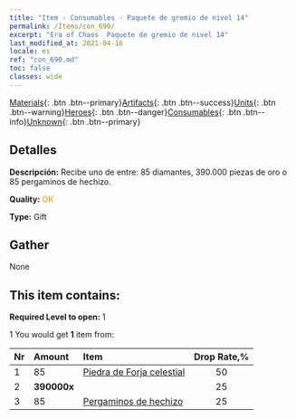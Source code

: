 ```yaml
---
title: "Item - Consumables - Paquete de gremio de nivel 14"
permalink: /Items/con_690/
excerpt: "Era of Chaos  Paquete de gremio de nivel 14"
last_modified_at: 2021-04-16
locale: es
ref: "con_690.md"
toc: false
classes: wide
---
```

 [Materials](/es/Items/){: .btn .btn--primary}[Artifacts](/es/Items/Artifacts/){: .btn .btn--success}[Units](/es/Items/Units/){: .btn .btn--warning}[Heroes](/es/Items/Heroes/){: .btn .btn--danger}[Consumables](/es/Items/Consumables/){: .btn .btn--info}[Unknown](/es/Items/Unknown/){: .btn .btn--primary}

## Detalles
 **Descripción:** Recibe uno de entre: 85 diamantes, 390.000 piezas de oro o 85 pergaminos de hechizo.

 **Quality:** <span style="color: #FF8C00">OK</span>

 **Type:** Gift

## Gather

  None

## This item contains:

 **Required Level to open:** 1

 1 You would get **1** item  from:

  | Nr | Amount |     Item    | Drop Rate,% |
  |:---|:-------|:------------|:---------:|
  | 1 | 85 | [Piedra de Forja celestial](/es/Items/art_188/) | 50 | 
  | 2 |  **390000x** | <i class="fas fa-coins"/> | 25 | 
  | 3 | 85 | [Pergaminos de hechizo](/es/Items/con_694/) | 25 | 
